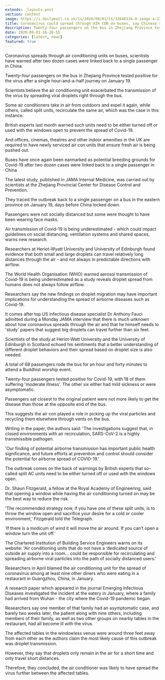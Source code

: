 ```yaml
---
extends: _layouts.post
section: content
image: https://i.dailymail.co.uk/1s/2020/09/01/15/32646334-0-image-a-22_1598969716734.jpg 
title: Coronavirus could spread through AIR CON on buses, say Chinese scientists 
description: Twenty-four passengers on the bus in Zhejiang Province tested positive for the virus after a single hour-and-a-half journey on January 19. 
date: 2020-09-01-16-26-55 
categories: [latest, news] 
featured: true 
--- 
```

Coronavirus spreads through air conditioning units on buses, scientists have warned after two dozen cases were linked back to a single passenger in China.

Twenty-four passengers on the bus in Zhejiang Province tested positive for the virus after a single hour-and-a-half journey on January 19.

Scientists believe the air conditioning unit exacerbated the transmission of the virus by spreading viral droplets right through the bus.

Some air conditioners take in air from outdoors and expel it again, while others, called split units, recirculate the same air, which was the case in this instance.

British experts last month warned such units need to be either turned off or used with the windows open to prevent the spread of Covid-19.

And offices, cinemas, theatres and other indoor amenities in the UK are required to have newly serviced air con units that ensure fresh air is being pushed out.

Buses have once again been earmarked as potential breeding grounds for Covid-19 after two dozen cases were linked back to a single passenger in China

The latest study, published in JAMA Internal Medicine, was carried out by scientists at the Zhejiang Provincial Center for Disease Control and Prevention.

They traced the outbreak back to a single passenger on a bus in the eastern province on January 19, days before China locked down.

Passengers were not socially distanced but some were thought to have been wearing face masks.

Air transmission of Covid-19 is being underestimated - which could impact guidelines on social distancing, ventilation systems and shared spaces, warns new research.

Researchers at Heriot-Wyatt University and University of Edinburgh found evidence that both small and large droplets can travel relatively long distances through the air - and not always in predictable directions with airflow.

The World Health Organisation (WHO) warned aerosol transmission of Covid-19 is being underestimated as a study reveals droplet spread from humans does not always follow airflow.

Researchers say the new findings on droplet migration may have important implications for understanding the spread of airborne diseases such as Covid-19.

It comes after top US infectious disease specialist Dr Anthony Fauci admitted during a Monday JAMA interview that there is much unknown about how coronavirus spreads through the air and that he himself needs to 'study' papers that suggest big droplets can travel further than six feet.

Scientists of the study at Heriot-Watt University and the University of Edinburgh in Scotland echoed his sentiments that a better understanding of different droplet behaviors and their spread based on droplet size is also needed.

A total of 68 passengers rode the bus for an hour and forty minutes to attend a Buddhist worship event.

Twenty-four passengers tested positive for Covid-19, with 18 of them suffering 'moderate illness'. The other six either had mild sickness or were asymptomatic.

Passengers sat closest to the original patient were not more likely to get the disease than those at the opposite end of the bus.

This suggests the air con played a role in picking up the viral particles and recycling them elsewhere through vents on the bus.

Writing in the paper, the authors said: 'The investigations suggest that, in closed environments with air recirculation, SARS-CoV-2 is a highly transmissible pathogen. 

'Our finding of potential airborne transmission has important public health significance, and future efforts at prevention and control should consider the potential for airborne spread of COVID-19.'

The outbreak comes on the back of warnings by British experts that so-called split AC units need to be either turned off or used with the windows open. 

Dr. Shaun Fitzgerald, a fellow at the Royal Academy of Engineering, said that opening a window while having the air conditioning turned on may be the best way to reduce the risk.

'The recommended strategy now, if you have one of these split units, is to throw the window open and sacrifice your desire for a cold or cooler environment,’ Fitzgerald told the Telegraph.

‘If there is a modicum of wind it will move the air around. If you can’t open a window turn the unit off.’

The Chartered Institution of Building Service Engineers warns on its website: 'Air conditioning units that do not have a ‘dedicated source of outside air supply into a room… could be responsible for recirculating and spreading airborne viral particles into the path of socially distanced users.' 

Researchers in April blamed the air conditioning unit for the spread of coronavirus among at least nine other diners who were eating in a restaurant in Guangzhou, China, in January.

A research paper which appeared in the journal Emerging Infectious Diseases investigated the incident at the eatery in January, where a family had arrived from Wuhan - the city where the Covid-19 pandemic began.

Researchers say one member of that family had an asymptomatic case, and barely two weeks later, the patient along with nine others, including members of their family, as well as two other groups on nearby tables in the restaurant, had all become ill with the virus.

The affected tables in the windowless venue were around three feet away from each other as the authors claim the most likely cause of this outbreak was droplet transmission.

However, they say that droplets only remain in the air for a short time and only travel short distances.

Therefore, they concluded, the air conditioner was likely to have spread the virus further between the affected tables. 

